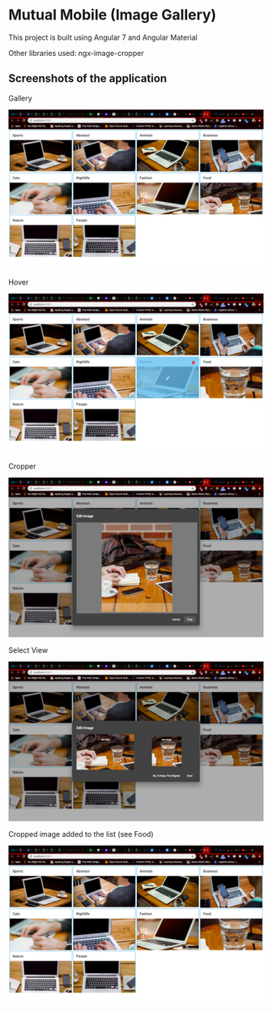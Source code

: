 # Mutual Mobile (Image Gallery)

This project is built using Angular 7 and Angular Material

Other libraries used: ngx-image-cropper


## Screenshots of the application
Gallery

![](screenshots/gallery.png)

Hover

![](screenshots/hover.png)

Cropper

![](screenshots/cropper.png)

Select View

![](screenshots/select.png)

Cropped image added to the list (see Food)

![](screenshots/afterCrop.png)


